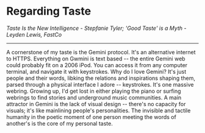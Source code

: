 # Regarding Taste

*Taste Is the New Intelligence - Stepfanie Tyler; 'Good Taste' is a Myth - Leyden Lewis, FastCo*

<hr class="divider">

A cornerstone of my taste is the Gemini protocol. It's an alternative internet to HTTPS. Everything on Gwmini is text based -- the entire Gemini web could probably fit on a 2006 iPod. You can access it from any computer terminal, and navigate it with keystrokes. Why do I love Gemini? It's just people and their words, libking the relations and inspirations shaping them, parsed through a physical interface I adore -- keystrokes. It's one massive webring. Growing up, I'd get lost in either playing the piano or surfing webrings to find stories and underground music communities. A main attractor in Gemini is the lack of visual design -- there's no capacity for visuals; it's like mainlining people's personalities. The invisible and tactile humanity in the poetic moment of one person meeting the words of another's is the core of my personal taste. 
